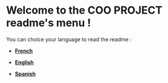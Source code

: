 # Welcome to the **COO PROJECT** readme's menu !

You can choice your language to read the readme :

* [**French**]([fr]readme.md "French readme")

* [**English**]([en]readme.md "English readme")

* [**Spanish**]([es]readme.md "Spanish readme")
